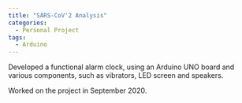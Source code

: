 ```yaml
---
title: "SARS-CoV'2 Analysis"
categories:
  - Personal Project
tags:
  - Arduino
---
```


Developed a functional alarm clock, using an Arduino UNO board and various components, such as vibrators, LED screen and speakers.

Worked on the project in September 2020. 